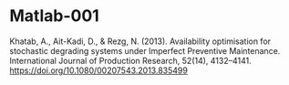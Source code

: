# Matlab-001
Khatab, A., Ait-Kadi, D., &amp; Rezg, N. (2013). Availability optimisation for stochastic degrading systems under Imperfect Preventive Maintenance. International Journal of Production Research, 52(14), 4132–4141. https://doi.org/10.1080/00207543.2013.835499 
